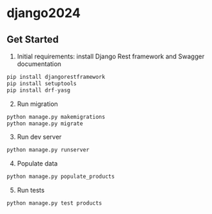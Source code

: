 # django2024

## Get Started

1. Initial requirements: install Django Rest framework and Swagger documentation
 ```python
pip install djangorestframework
pip install setuptools
pip install drf-yasg
```

2. Run migration
 ```python
python manage.py makemigrations
python manage.py migrate
```

3. Run dev server
 ```python
python manage.py runserver
```


4. Populate data
 ```python
python manage.py populate_products
```

5. Run tests
 ```python
python manage.py test products
```

